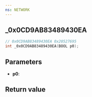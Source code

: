 ```yaml
---
ns: NETWORK
---
```

## _0x0CD9AB83489430EA

```c
// 0x0CD9AB83489430EA 0x20527695
int _0x0CD9AB83489430EA(BOOL p0);
```


## Parameters
* **p0**: 

## Return value
